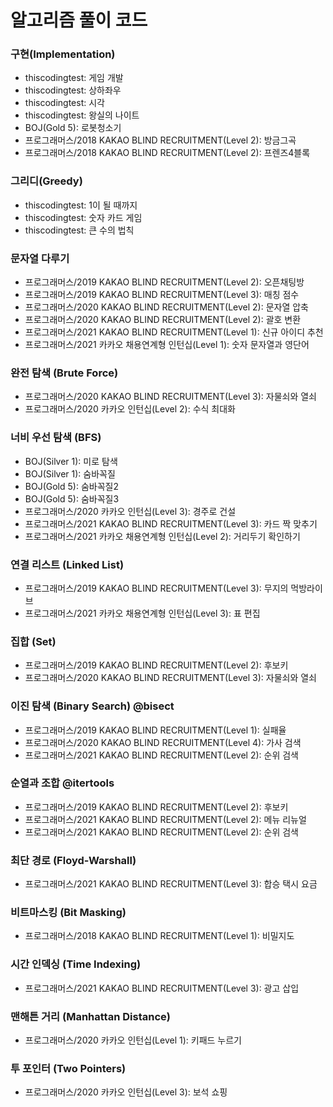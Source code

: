 # 알고리즘 풀이 코드

### 구현(Implementation)
- thiscodingtest: 게임 개발
- thiscodingtest: 상하좌우
- thiscodingtest: 시각
- thiscodingtest: 왕실의 나이트
- BOJ(Gold 5): 로봇청소기
- 프로그래머스/2018 KAKAO BLIND RECRUITMENT(Level 2): 방금그곡
- 프로그래머스/2018 KAKAO BLIND RECRUITMENT(Level 2): 프렌즈4블록

### 그리디(Greedy)
- thiscodingtest: 1이 될 때까지
- thiscodingtest: 숫자 카드 게임
- thiscodingtest: 큰 수의 법칙

### 문자열 다루기
- 프로그래머스/2019 KAKAO BLIND RECRUITMENT(Level 2): 오픈채팅방
- 프로그래머스/2019 KAKAO BLIND RECRUITMENT(Level 3): 매칭 점수
- 프로그래머스/2020 KAKAO BLIND RECRUITMENT(Level 2): 문자열 압축
- 프로그래머스/2020 KAKAO BLIND RECRUITMENT(Level 2): 괄호 변환
- 프로그래머스/2021 KAKAO BLIND RECRUITMENT(Level 1): 신규 아이디 추천
- 프로그래머스/2021 카카오 채용연계형 인턴십(Level 1): 숫자 문자열과 영단어

### 완전 탐색 (Brute Force)
- 프로그래머스/2020 KAKAO BLIND RECRUITMENT(Level 3): 자물쇠와 열쇠
- 프로그래머스/2020 카카오 인턴십(Level 2): 수식 최대화


### 너비 우선 탐색 (BFS)
- BOJ(Silver 1): 미로 탐색
- BOJ(Silver 1): 숨바꼭질
- BOJ(Gold 5): 숨바꼭질2
- BOJ(Gold 5): 숨바꼭질3
- 프로그래머스/2020 카카오 인턴십(Level 3): 경주로 건설
- 프로그래머스/2021 KAKAO BLIND RECRUITMENT(Level 3): 카드 짝 맞추기
- 프로그래머스/2021 카카오 채용연계형 인턴십(Level 2): 거리두기 확인하기

### 연결 리스트 (Linked List)
- 프로그래머스/2019 KAKAO BLIND RECRUITMENT(Level 3): 무지의 먹방라이브
- 프로그래머스/2021 카카오 채용연계형 인턴십(Level 3): 표 편집

### 집합 (Set)
- 프로그래머스/2019 KAKAO BLIND RECRUITMENT(Level 2): 후보키
- 프로그래머스/2020 KAKAO BLIND RECRUITMENT(Level 3): 자물쇠와 열쇠

### 이진 탐색 (Binary Search) @bisect
- 프로그래머스/2019 KAKAO BLIND RECRUITMENT(Level 1): 실패율
- 프로그래머스/2020 KAKAO BLIND RECRUITMENT(Level 4): 가사 검색
- 프로그래머스/2021 KAKAO BLIND RECRUITMENT(Level 2): 순위 검색

### 순열과 조합 @itertools
- 프로그래머스/2019 KAKAO BLIND RECRUITMENT(Level 2): 후보키
- 프로그래머스/2021 KAKAO BLIND RECRUITMENT(Level 2): 메뉴 리뉴얼
- 프로그래머스/2021 KAKAO BLIND RECRUITMENT(Level 2): 순위 검색

### 최단 경로 (Floyd-Warshall)
- 프로그래머스/2021 KAKAO BLIND RECRUITMENT(Level 3): 합승 택시 요금

### 비트마스킹 (Bit Masking)
- 프로그래머스/2018 KAKAO BLIND RECRUITMENT(Level 1): 비밀지도

### 시간 인덱싱 (Time Indexing)
- 프로그래머스/2021 KAKAO BLIND RECRUITMENT(Level 3): 광고 삽입

### 맨해튼 거리 (Manhattan Distance)
- 프로그래머스/2020 카카오 인턴십(Level 1): 키패드 누르기

### 투 포인터 (Two Pointers)
- 프로그래머스/2020 카카오 인턴십(Level 3): 보석 쇼핑
